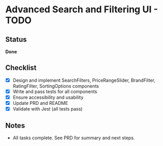 # Advanced Search and Filtering UI - TODO

## Status
**Done**

## Checklist
- [x] Design and implement SearchFilters, PriceRangeSlider, BrandFilter, RatingFilter, SortingOptions components
- [x] Write and pass tests for all components
- [x] Ensure accessibility and usability
- [x] Update PRD and README
- [x] Validate with Jest (all tests pass)

## Notes
- All tasks complete. See PRD for summary and next steps.
